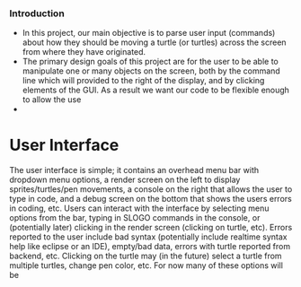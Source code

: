 ### Introduction
* In this project, our main objective is to parse user input (commands) about how they should be moving a turtle (or turtles) across the screen from where they have originated.
* The primary design goals of this project are for the user to be able to manipulate one or many objects on the screen, both by the command line which will provided to the right of the display, and by clicking elements of the GUI. As a result we want our code to be flexible enough to allow the use
*  


User Interface
=====================
The user interface is simple; it contains an overhead menu bar with dropdown menu options, a render screen on the left to display sprites/turtles/pen movements, a console on the right that allows the user to type in code, and a debug screen on the bottom that shows the users errors in coding, etc. 
Users can interact with the interface by selecting menu options from the bar, typing in SLOGO commands in the console, or (potentially later) clicking in the render screen (clicking on turtle, etc).
Errors reported to the user include bad syntax (potentially include realtime syntax help like eclipse or an IDE), empty/bad data, errors with turtle reported from backend, etc.
Clicking on the turtle may (in the future) select a turtle from multiple turtles, change pen color, etc. For now many of these options will be
